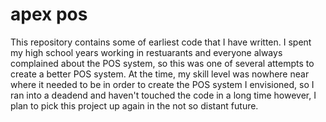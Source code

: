 # apex pos

This repository contains some of earliest code that I have written. I spent my high school years working in restuarants and everyone always
complained about the POS system, so this was one of several attempts to create a better POS system. At the time, my skill level was
nowhere near where it needed to be in order to create the POS system I envisioned, so I ran into a deadend and haven't touched the code in
a long time however, I plan to pick this project up again in the not so distant future. 
